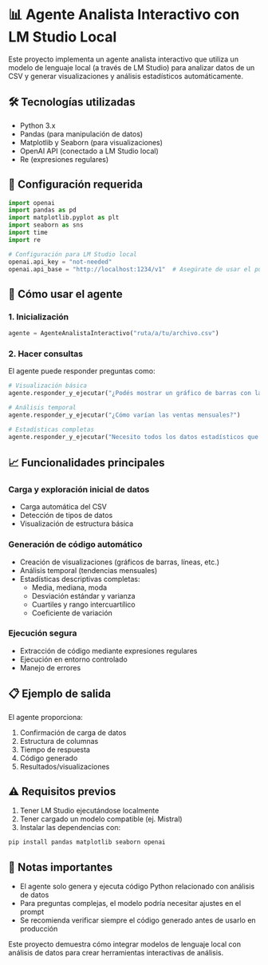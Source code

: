 # 📊 Agente Analista Interactivo con LM Studio Local

Este proyecto implementa un agente analista interactivo que utiliza un modelo de lenguaje local (a través de LM Studio) para analizar datos de un CSV y generar visualizaciones y análisis estadísticos automáticamente.

## 🛠 Tecnologías utilizadas
- Python 3.x
- Pandas (para manipulación de datos)
- Matplotlib y Seaborn (para visualizaciones)
- OpenAI API (conectado a LM Studio local)
- Re (expresiones regulares)

## 🔌 Configuración requerida
```python
import openai
import pandas as pd
import matplotlib.pyplot as plt
import seaborn as sns
import time
import re

# Configuración para LM Studio local
openai.api_key = "not-needed"
openai.api_base = "http://localhost:1234/v1"  # Asegúrate de usar el puerto correcto
```

## 🚀 Cómo usar el agente

### 1. Inicialización
```python
agente = AgenteAnalistaInteractivo("ruta/a/tu/archivo.csv")
```

### 2. Hacer consultas
El agente puede responder preguntas como:
```python
# Visualización básica
agente.responder_y_ejecutar("¿Podés mostrar un gráfico de barras con las ventas por región?")

# Análisis temporal
agente.responder_y_ejecutar("¿Cómo varían las ventas mensuales?")

# Estadísticas completas
agente.responder_y_ejecutar("Necesito todos los datos estadísticos que puedas generar")
```

## 📈 Funcionalidades principales

### Carga y exploración inicial de datos
- Carga automática del CSV
- Detección de tipos de datos
- Visualización de estructura básica

### Generación de código automático
- Creación de visualizaciones (gráficos de barras, líneas, etc.)
- Análisis temporal (tendencias mensuales)
- Estadísticas descriptivas completas:
  - Media, mediana, moda
  - Desviación estándar y varianza
  - Cuartiles y rango intercuartílico
  - Coeficiente de variación

### Ejecución segura
- Extracción de código mediante expresiones regulares
- Ejecución en entorno controlado
- Manejo de errores

## 📋 Ejemplo de salida
El agente proporciona:
1. Confirmación de carga de datos
2. Estructura de columnas
3. Tiempo de respuesta
4. Código generado
5. Resultados/visualizaciones

## ⚠️ Requisitos previos
1. Tener LM Studio ejecutándose localmente
2. Tener cargado un modelo compatible (ej. Mistral)
3. Instalar las dependencias con:
```bash
pip install pandas matplotlib seaborn openai
```

## 📌 Notas importantes
- El agente solo genera y ejecuta código Python relacionado con análisis de datos
- Para preguntas complejas, el modelo podría necesitar ajustes en el prompt
- Se recomienda verificar siempre el código generado antes de usarlo en producción

Este proyecto demuestra cómo integrar modelos de lenguaje local con análisis de datos para crear herramientas interactivas de análisis.

